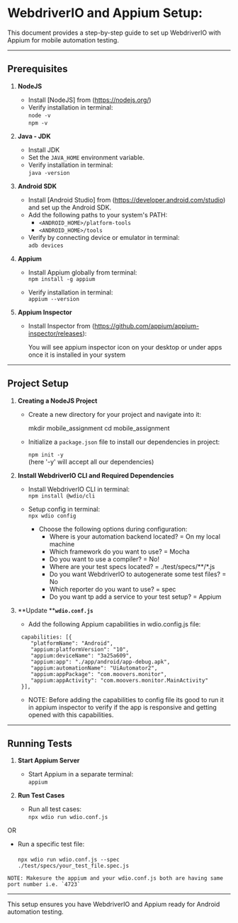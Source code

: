 # WebdriverIO and Appium Setup:

This document provides a step-by-step guide to set up WebdriverIO with Appium for mobile automation testing.

---

## Prerequisites

1. **NodeJS**

   - Install [NodeJS] from (https://nodejs.org/)
   - Verify installation in terminal: <br>
     `node -v` <br>
     `npm -v`

2. **Java - JDK**

   - Install JDK 
   - Set the `JAVA_HOME` environment variable.
   - Verify installation in terminal:<br>
     `java -version`
     

3. **Android SDK**

   - Install [Android Studio] from (https://developer.android.com/studio) and set up the Android SDK.
   - Add the following paths to your system's PATH:
     - `<ANDROID_HOME>/platform-tools`
     - `<ANDROID_HOME>/tools`
   - Verify by connecting device or emulator in terminal: <br>
     `adb devices`
     

4. **Appium**

   - Install Appium globally from terminal:<br>
     `npm install -g appium`

   - Verify installation in terminal:<br>
     `appium --version`


5. **Appium Inspector**

   - Install Inspector from (https://github.com/appium/appium-inspector/releases):
     
     You will see appium inspector icon on your desktop or under apps once it is installed in your system
     

---

## Project Setup

1. **Creating a NodeJS Project**

   - Create a new directory for your project and navigate into it:
     
     mkdir mobile_assignment
     cd mobile_assignment
     
   - Initialize a `package.json` file to install our dependencies in project:
     
     `npm init -y` <br>
     (here '-y' will accept all our dependencies)

2. **Install WebdriverIO CLI and Required Dependencies**

    - Install WebdriverIO CLI in terminal:<br>
     `npm install @wdio/cli`
     

   - Setup config in terminal:<br>
     `npx wdio config`

     - Choose the following options during configuration:
       - Where is your automation backend located? = On my local machine
       - Which framework do you want to use? = Mocha
       - Do you want to use a compiler? = No!
       - Where are your test specs located? = ./test/specs/**/*.js
       - Do you want WebdriverIO to autogenerate some test files? = No
       - Which reporter do you want to use? = spec
       - Do you want tp add a service to your test setup? = Appium


3. **Update ****`wdio.conf.js`**

   - Add the following Appium capabilities in wdio.config.js file:
    ```
     capabilities: [{
        "platformName": "Android",
        "appium:platformVersion": "10",
        "appium:deviceName": "3a25a609",
        "appium:app": "./app/android/app-debug.apk",
        "appium:automationName": "UiAutomator2",
        "appium:appPackage": "com.moovers.monitor",
        "appium:appActivity": "com.moovers.monitor.MainActivity"
     }],
    ```
   - NOTE: Before adding the capabilities to config file its good to run it in appium inspector to verify if the app is responsive and getting opened with this capabilities.
  

---

## Running Tests

1. **Start Appium Server**

   - Start Appium in a separate terminal:<br>
     `appium`
    

2. **Run Test Cases**

   - Run all test cases:<br>
     `npx wdio run wdio.conf.js`

  OR
     
   - Run a specific test file:<br>  
     `npx wdio run wdio.conf.js --spec ./test/specs/your_test_file.spec.js`
    

    NOTE: Makesure the appium and your wdio.conf.js both are having same port number i.e. `4723`
---

This setup ensures you have WebdriverIO and Appium ready for Android automation testing.






